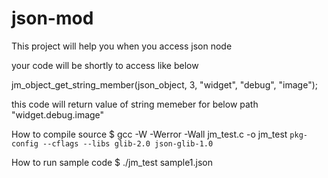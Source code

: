 # json-mod

This project will help you when you access json node

your code will be shortly to access like below

jm_object_get_string_member(json_object, 3, "widget", "debug", "image");

this code will return value of string memeber for below path
"widget.debug.image"

How to compile source
$ gcc -W -Werror -Wall jm_test.c -o jm_test `pkg-config --cflags --libs glib-2.0 json-glib-1.0`

How to run sample code
$ ./jm_test sample1.json


